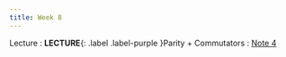 ```yaml
---
title: Week 8
---
```


Lecture
: **LECTURE**{: .label .label-purple }Parity + Commutators
  : [Note 4](https://readings.decal.rouxl.es/docs/readings/content/note-4/)